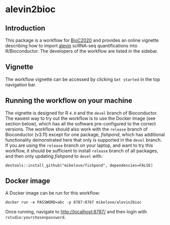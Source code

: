 # alevin2bioc

## Introduction

This package is a workflow for 
[BioC2020](https://bioc2020.bioconductor.org/)
and provides an online vignette describing how to import 
[alevin](https://salmon.readthedocs.io/en/latest/alevin.html)
scRNA-seq quantifications into R/Bioconductor. The developers of the
workflow are listed in the sidebar. 

## Vignette

The workflow vignette can be accessed by clicking `Get started` in the
top navigation bar.

## Running the workflow on your machine

The vignette is designed for R `4.0` and the `devel` branch of
Bioconductor. The easiest way to try out the workflow is to use the
Docker image (see section below), which has all the software
pre-configured to the correct versions.  The workflow should also work
with the `release` branch of Bioconductor (v3.11) except for one
package, *fishpond*, which has additional functionality demonstrated
here that only is supported in the `devel` branch. If you are using
the `release` branch on your laptop, and want to try this workflow, it
should be sufficient to install `release` branch of all packages, and
then only updating *fishpond* to `devel` with:

```
devtools::install_github("mikelove/fishpond", dependencies=FALSE)
```

## Docker image

A Docker image can be run for this workflow:

```
docker run -e PASSWORD=abc -p 8787:8787 mikelove/alevin2bioc
```

Once running, navigate to <http://localhost:8787/> and then login with
`rstudio:yourchosenpassword`.
